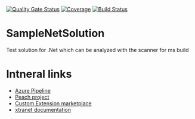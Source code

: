 [![Quality Gate Status](https://peach.aws-prd.sonarsource.com/api/project_badges/measure?project=SampleNetSolution&metric=alert_status&token=sqb_1c0fe15e8a188e590713c6ad89ac9e0776164711)](https://peach.aws-prd.sonarsource.com/dashboard?id=SampleNetSolution) [![Coverage](https://peach.aws-prd.sonarsource.com/api/project_badges/measure?project=SampleNetSolution&metric=coverage&token=sqb_1c0fe15e8a188e590713c6ad89ac9e0776164711)](https://peach.aws-prd.sonarsource.com/dashboard?id=SampleNetSolution) [![Build Status](https://dev.azure.com/sonar-testing/SampleNetSolution/_apis/build/status%2Fmartin-strecker-sonarsource.SampleNetSolution?branchName=main)](https://dev.azure.com/sonar-testing/SampleNetSolution/_build/latest?definitionId=1&branchName=main)

# SampleNetSolution
Test solution for .Net which can be analyzed with the scanner for ms build

# Intneral links

* [Azure Pipeline](https://dev.azure.com/sonar-testing/SampleNetSolution/_build)
* [Peach project](https://peach.aws-prd.sonarsource.com/dashboard?id=SampleNetSolution)
* [Custom Extension marketplace](https://marketplace.visualstudio.com/manage/publishers/sonar-testing)
* [xtranet documentation](https://xtranet-sonarsource.atlassian.net/wiki/spaces/SSG/pages/2298478636/Azure+DevOps+extension+for+SonarQube+SonarCloud)
